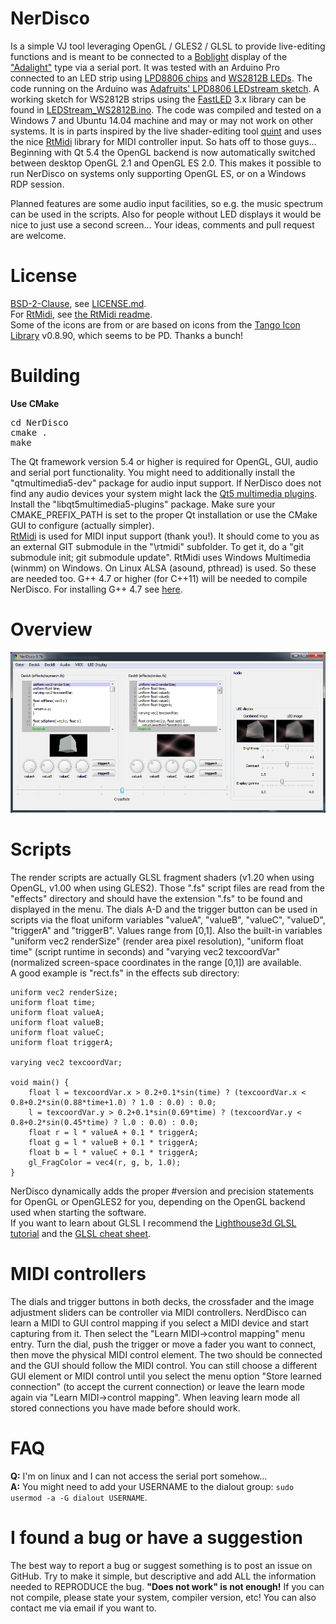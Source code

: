 NerDisco
========
Is a simple VJ tool leveraging OpenGL / GLES2 / GLSL to provide live-editing functions and is meant to be connected to a [Boblight](https://code.google.com/p/boblight/) display of the ["Adalight"](http://www.adafruit.com/product/461) type via a serial port. 
It was tested with an Arduino Pro connected to an LED strip using [LPD8806 chips](http://www.adafruit.com/product/306) and [WS2812B LEDs](http://www.adafruit.com/products/1655). 
The code running on the Arduino was [Adafruits' LPD8806 LEDstream sketch](https://github.com/adafruit/Adalight/blob/master/Arduino/LEDstream_LPD8806/LEDstream_LPD8806.pde). A working sketch for WS2812B strips using the [FastLED](https://github.com/FastLED/FastLED) 3.x library can be found in [LEDStream_WS2812B.ino](LEDStream_WS2812B/LEDStream_WS2812B.ino).
The code was compiled and tested on a Windows 7 and Ubuntu 14.04 machine and may or may not work on other systems.
It is in parts inspired by the live shader-editing tool [quint](https://gitorious.org/quint) and uses the nice [RtMidi](https://github.com/thestk/rtmidi) library for MIDI controller input. So hats off to those guys...  
Beginning with Qt 5.4 the OpenGL backend is now automatically switched between desktop OpenGL 2.1 and OpenGL ES 2.0. This makes it possible to run NerDisco on systems only supporting OpenGL ES, or on a Windows RDP session.

Planned features are some audio input facilities, so e.g. the music spectrum can be used in the scripts. Also for people without LED displays it would be nice to just use a second screen...
Your ideas, comments and pull request are welcome.

License
========
[BSD-2-Clause](http://opensource.org/licenses/BSD-2-Clause), see [LICENSE.md](LICENSE.md).  
For [RtMidi](https://github.com/thestk/rtmidi), see [the RtMidi readme](https://github.com/thestk/rtmidi/blob/master/readme).  
Some of the icons are from or are based on icons from the [Tango Icon Library](http://tango.freedesktop.org/Tango_Icon_Library) v0.8.90, which seems to be PD. Thanks a bunch!

Building
========
**Use CMake**

<pre>
cd NerDisco
cmake .
make
</pre>

The Qt framework version 5.4 or higher is required for OpenGL, GUI, audio and serial port functionality. You might need to additionally install the "qtmultimedia5-dev" package for audio input support.
If NerDisco does not find any audio devices your system might lack the [Qt5 multimedia plugins](http://stackoverflow.com/questions/21939759/qaudiodeviceinfo-finds-no-default-audio-device-on-ubuntu). Install the "libqt5multimedia5-plugins" package.
Make sure your CMAKE_PREFIX_PATH is set to the proper Qt installation or use the CMake GUI to configure (actually simpler).  
[RtMidi](https://github.com/thestk/rtmidi) is used for MIDI input support (thank you!). It should come to you as an external GIT submodule in the "\rtmidi" subfolder. To get it, do a "git submodule init; git submodule update". 
RtMidi uses Windows Multimedia (winmm) on Windows. On Linux ALSA (asound, pthread) is used. So these are needed too. 
G++ 4.7 or higher (for C++11) will be needed to compile NerDisco. For installing G++ 4.7 see [here](http://lektiondestages.blogspot.de/2013/05/installing-and-switching-gccg-versions.html).

Overview
========
![GUI overview](NerDisco_gui.png?raw=true)

Scripts
========
The render scripts are actually GLSL fragment shaders (v1.20 when using OpenGL, v1.00 when using GLES2). Those ".fs" script files are read from the "effects" directory and should have the extension ".fs" to be found and displayed in the menu.
The dials A-D and the trigger button can be used in scripts via the float uniform variables "valueA", "valueB", "valueC", "valueD", "triggerA" and "triggerB". Values range from [0,1].
Also the built-in variables "uniform vec2 renderSize" (render area pixel resolution), "uniform float time" (script runtime in seconds) and "varying vec2 texcoordVar" (normalized screen-space coordinates in the range [0,1]) are available.  
A good example is "rect.fs" in the effects sub directory:
```
uniform vec2 renderSize;
uniform float time;
uniform float valueA;
uniform float valueB;
uniform float valueC;
uniform float triggerA;

varying vec2 texcoordVar;

void main() {
	float l = texcoordVar.x > 0.2+0.1*sin(time) ? (texcoordVar.x < 0.8+0.2*sin(0.88*time+1.0) ? 1.0 : 0.0) : 0.0;
	l = texcoordVar.y > 0.2+0.1*sin(0.69*time) ? (texcoordVar.y < 0.8+0.2*sin(0.45*time) ? l.0 : 0.0) : 0.0;
	float r = l * valueA + 0.1 * triggerA;
	float g = l * valueB + 0.1 * triggerA;
	float b = l * valueC + 0.1 * triggerA;
	gl_FragColor = vec4(r, g, b, 1.0);
}
```
NerDisco dynamically adds the proper #version and precision statements for OpenGL or OpenGLES2 for you, depending on the OpenGL backend used when starting the software.  
If you want to learn about GLSL I recommend the [Lighthouse3d GLSL tutorial](http://www.lighthouse3d.com/tutorials/glsl-tutorial/) and the [GLSL cheat sheet](http://mew.cx/glsl_quickref.pdf).

MIDI controllers
========
The dials and trigger buttons in both decks, the crossfader and the image adjustment sliders can be controller via MIDI controllers. NerdDisco can learn a MIDI to GUI control mapping if you select a MIDI device and start capturing from it.
Then select the "Learn MIDI->control mapping" menu entry. Turn the dial, push the trigger or move a fader you want to connect, then move the physical MIDI control element. The two should be connected and the GUI should follow the MIDI control.
You can still choose a different GUI element or MIDI control until you select the menu option "Store learned connection" (to accept the current connection) or leave the learn mode again via "Learn MIDI->control mapping".
When leaving learn mode all stored connections you have made before should work.

FAQ
========
**Q:** I'm on linux and I can not access the serial port somehow...  
**A:** You might need to add your USERNAME to the dialout group: ```sudo usermod -a -G dialout USERNAME```.  

I found a bug or have a suggestion
========

The best way to report a bug or suggest something is to post an issue on GitHub. Try to make it simple, but descriptive and add ALL the information needed to REPRODUCE the bug. **"Does not work" is not enough!** If you can not compile, please state your system, compiler version, etc! You can also contact me via email if you want to.

